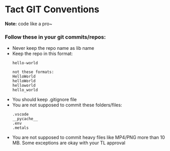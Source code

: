 # Tact GIT Conventions

**Note:** code like a pro~






### Follow these in your git commits/repos:

  * Never keep the repo name as lib name
  * Keep the repo in this format:
    ```
    hello-world

    not these formats:
    HelloWorld
    helloWorld
    helloworld
    hello_world
    ```
  * You should keep .gitignore file
  * You are not supposed to commit these folders/files:
    ```
    .vscode
    __pycache__
    .env
    .metals
    ```
  * You are not supposed to commit heavy files like MP4/PNG more than 10 MB. Some exceptions are okay with your TL approval